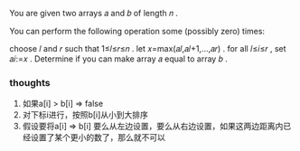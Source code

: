 You are given two arrays 𝑎
and 𝑏
of length 𝑛
.

You can perform the following operation some (possibly zero) times:

choose 𝑙
and 𝑟
such that 1≤𝑙≤𝑟≤𝑛
.
let 𝑥=max(𝑎𝑙,𝑎𝑙+1,…,𝑎𝑟)
.
for all 𝑙≤𝑖≤𝑟
, set 𝑎𝑖:=𝑥
.
Determine if you can make array 𝑎
equal to array 𝑏
.

### thoughts

1. 如果a[i] > b[i] => false
2. 对下标i进行，按照b[i]从小到大排序
3. 假设要将a[i] => b[i] 要么从左边设置，要么从右边设置，如果这两边距离内已经设置了某个更小的数了，那么就不可以